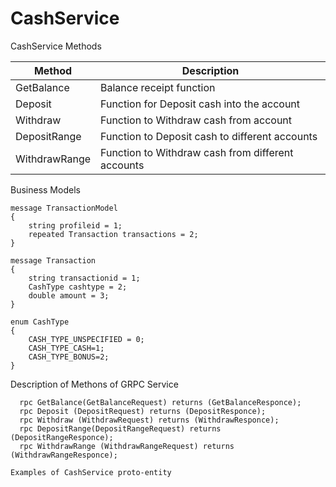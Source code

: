 # CashService

CashService Methods

| Method       | Description    |
| ------------- |-------------|
| GetBalance     | Balance receipt function |
| Deposit      | Function for Deposit cash into the account     |
| Withdraw | Function to Withdraw cash from account  |
| DepositRange     | Function to Deposit cash to different accounts |
| WithdrawRange     | Function to Withdraw cash from different accounts      |


Business Models
```
message TransactionModel
{
	string profileid = 1;
	repeated Transaction transactions = 2;
}
```
```
message Transaction
{
	string transactionid = 1; 
	CashType cashtype = 2;
	double amount = 3;
}
```
```
enum CashType
{
	CASH_TYPE_UNSPECIFIED = 0;
	CASH_TYPE_CASH=1;
	CASH_TYPE_BONUS=2;
}
```


Description of Methons of GRPC Service
```
  rpc GetBalance(GetBalanceRequest) returns (GetBalanceResponce);
  rpc Deposit (DepositRequest) returns (DepositResponce);
  rpc Withdraw (WithdrawRequest) returns (WithdrawResponce);
  rpc DepositRange(DepositRangeRequest) returns (DepositRangeResponce);
  rpc WithdrawRange (WithdrawRangeRequest) returns (WithdrawRangeResponce);
```
  
   ```
  Examples of CashService proto-entity
   ```
  
  ```

```

```

```

```

```

